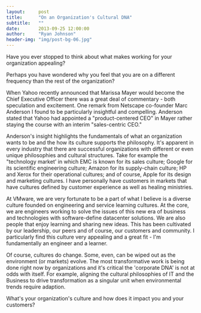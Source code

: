 ```yaml
---
layout:     post
title:      "On an Organization's Cultural DNA"
subtitle:   ""
date:       2013-09-25 12:00:00
author:     "Ryan Johnson"
header-img: "img/post-bg-06.jpg"
---
```


Have you ever stopped to think about what makes working for your organization appealing?

Perhaps you have wondered why you feel that you are on a different frequency than the rest of the organization?

When Yahoo recently announced that Marissa Mayer would become the Chief Executive Officer there was a great deal of commentary - both speculation and excitement. One remark from Netscape co-founder Marc Anderson I found to be particularly insightful and compelling. Anderson stated that Yahoo had appointed a "product-centered CEO" in Mayer rather staying the course with an interim "sales-centric CEO."

Anderson's insight highlights the fundamentals of what an organization wants to be and the how its culture supports the philosophy. It's apparent in every industry that there are successful organizations with different or even unique philosophies and cultural structures. Take for example the "technology market' in which EMC is known for its sales culture; Google for its scientific engineering culture; Amazon for its supply-chain culture; HP and Xerox for their operational cultures; and of course, Apple for its design and marketing cultures. I have personally have customers in markets that have cultures defined by customer experience as well as healing ministries.

At VMware, we are very fortunate to be a part of what I believe is a diverse culture founded on engineering and service learning cultures. At the core, we are engineers working to solve the issues of this new era of business and technologies with software-define datacenter solutions. We are also people that enjoy learning and sharing new ideas. This has been cultivated by our leadership, our peers and of course, our customers and community. I particularly find this culture very appealing and a great fit - I'm fundamentally an engineer and a learner.

Of course, cultures do change. Some, even, can be wiped out as the environment (or markets) evolve. The most transformative work is being done right now by organizations and it's critical the 'corporate DNA' is not at odds with itself. For example, aligning the cultural philosophies of IT and the Business to drive transformation as a singular unit when environmental trends require adaption.

What's your organization's culture and how does it impact you and your customers?